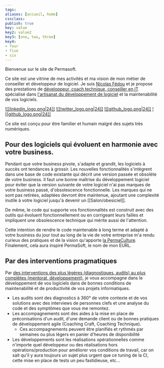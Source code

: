 ```yaml
---
tags:
aliases: [accueil, home]
cssclass:
publish: true
key: value
key2: value2
key3: [one, two, three]
key4:
- four
- five
- six
---
```


Bienvenue sur le site de Permasoft.

Ce site est une vitrine de mes activités et ma vision de mon métier de conseiller et développeur de logiciel.
Je suis [Nicolas Fédou](Entrée/Nicolas%20Fédou.md) et je propose des prestations de [développeur, coach technique, conseiller en IT](Entrée/Offres%20de%20services.md) spécialisé dans [l'artisanat du développement de logiciel](https://manifesto.softwarecraftsmanship.org/#/fr-fr) et la maintenabilité de vos logiciels.

<span class="right-align">[![[linkedin_logo.png|24]]](https://www.linkedin.com/in/nicolas-fedou/) [![[twitter_logo.png|24]]](https://twitter.com/CoulasFedou) [![[github_logo.png|24]]](https://github.com/coulas) [![[github_logo.png|24]]](https://github.com/PermaSoft)</span>

Ce site est conçu pour être familier et humain malgré des sujets très numériques.


## Pour des logiciels qui évoluent en harmonie avec votre business.

Pendant que votre business pivote, s'adapte et grandit, les logiciels à succès ont tendances à grossir.
Les nouvelles fonctionnalités s'intègrent dans une base de code existante qui décrit une version passée et obsolète de votre business. 
Il faut une bonne maîtrise du développement logiciel pour éviter que la version suivante de votre logiciel n'ai pas marques de votre business passé, d'obsolescence fonctionnelle.
Les marques qui ne sont pas retirées, adaptées devront être maintenue, ajoutant une complexité inutile à votre logiciel jusqu'à devenir un [[Salon/obesiciel]]. 

De même, le code qui supporte vos fonctionnalités est construit avec des outils qui évoluent fonctionnellement ou en corrigeant leurs failles et impliquent une obsolescence technique qui mérite aussi de l'attention.

Cette intention de rendre le code maintenable à long terme et adapté à votre business du jour tout au long de la vie de votre entreprise m'a rendu curieux des pratiques et de la vision qu'apporte [la PermaCulture](Salon/permaculture.md). Finalement, cela aura inspiré PermaSoft, le nom de mon EURL.

## Par des interventions pragmatiques

Par [des interventions des plus légères (diagnostiques, audits) au plus complètes (mentorat, développement)](Entrée/Offres%20de%20services.md), je vous accompagne dans le développement de vos logiciels dans de bonnes conditions de maintenabilité et de productivité de vos projets informatiques.

* Les audits sont des diagnostics à 360° de votre contexte et de vos solutions avec des interviews de personnes clefs et une analyse du code et des symptômes que vous me remontez.
* Les accompagnements sont des aides à la mise en place de préconisations d'un audit, d'une demande client ou de bonnes pratiques de développement agile (Coaching Craft, Coaching Technique).
	* Ces accompagnements peuvent être planifiés et rythmés par semaines ou plus légers en panier d'heures de disponibilité
* Les développements sont les réalisations opérationnelles comme n'importe quel développeur ou des réalisations hors opérations/production pour améliorer vos conditions de travail, car on sait qu'il y aura toujours un sujet plus urgent que ce tuning de la CI, cette mise en place de tests un peu fastidieuse, etc...
